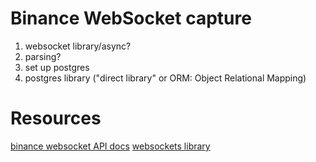 # Binance WebSocket capture

1. websocket library/async?
2. parsing?
3. set up postgres
4. postgres library ("direct library" or ORM: Object Relational Mapping)

# Resources
[binance websocket API docs](https://github.com/binance/binance-spot-api-docs/blob/master/web-socket-streams.md)
[websockets library](https://websockets.readthedocs.io/en/stable/intro.html)